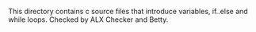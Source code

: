 This directory contains c source files that introduce variables, if..else
and while loops. Checked by ALX Checker and Betty.
